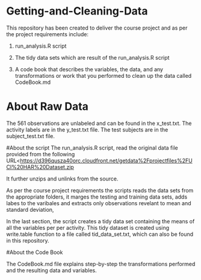 # Getting-and-Cleaning-Data

This repository has been created to deliver the course project and as per the project requirements include:

1. run_analysis.R script

2. The tidy data sets which are result of the run_analysis.R script

3. A code book that describes the variables, the data, and any transformations or work that you
   performed to clean up the data called CodeBook.md

# About Raw Data
The 561 observations are unlabeled and can be found in the x_test.txt. The activity labels are in the y_test.txt file. The test subjects are in the subject_test.txt file.

#About the script
The run_analysis.R script, read the original data file provided from the following URL<https://d396qusza40orc.cloudfront.net/getdata%2Fprojectfiles%2FUCI%20HAR%20Dataset.zip

It further unzips and unlinks from the source.

As per the course project requirements the scripts reads the data sets from the appropriate folders, it marges the testing and training data sets, adds labes to the varibales and extracts only observations revelant to mean and standard deviation, 


In the last section, the script creates a tidy data set containing the means of all the variables per per activity. This tidy dataset is created using write.table function to a file called tid_data_set.txt, which can also be found in this repository.

#About the Code Book

The CodeBook.md file explains step-by-step the transformations performed and the resulting data and variables.
